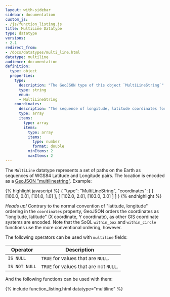 ```yaml
---
layout: with-sidebar
sidebar: documentation
custom_js:
- /js/function_listing.js 
title: MultiLine Datatype
type: datatype
versions:
- 2.1
redirect_from:
- /docs/datatypes/multi_line.html
datatype: multiline
audience: documentation
definition:
  type: object
  properties: 
    type: 
      description: "The GeoJSON type of this object `MultiLineString`"
      type: string
      enum: 
      - MultiLineString
    coordinates: 
      description: "The sequence of longitude, latitude coordinates for this MultiLineString in WGS84"
      type: array
      items: 
        type: array
        items: 
          type: array
          items: 
            type: number
            format: double
          minItems: 2
          maxItems: 2
---
```


The `MultiLine` datatype represents a set of paths on the Earth as sequences of WGS84 Latitude and Longitude pairs. The location is encoded as a [GeoJSON "multilinestring"](https://geojson.org/geojson-spec.html#multilinestring). Example:

{% highlight javascript %}
{ 
  "type": "MultiLineString",
  "coordinates": [
    [ [100.0, 0.0], [101.0, 1.0] ],
    [ [102.0, 2.0], [103.0, 3.0] ]
  ]
}
{% endhighlight %}

<div class="alert alert-info">
  <em>Heads up!</em> Contrary to the normal convention of "latitude, longitude" ordering in the <code>coordinates</code> property, GeoJSON orders the coordinates as "longitude, latitude" (X coordinate, Y coordinate), as other GIS coordinate systems are encoded. Note that the SoQL <code>within_box</code> and <code>within_circle</code> functions use the more conventional ordering, however.
</div>

The following operators can be used with `multiline` fields: 

| Operator     | Description                            |
| ---           | ---                                    |
| `IS NULL`     | `TRUE` for values that are `NULL`.     |
| `IS NOT NULL` | `TRUE` for values that are not `NULL`. |

And the following functions can be used with them:

{% include function_listing.html datatype="multiline" %}

